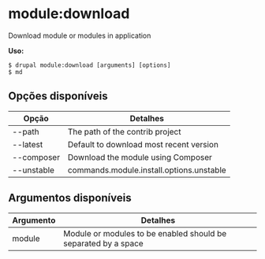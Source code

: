 # module:download
Download module or modules in application

**Uso:**
```
$ drupal module:download [arguments] [options]
$ md  
```

## Opções disponíveis
Opção | Detalhes
-------|-------------
--path | The path of the contrib project
--latest | Default to download most recent version
--composer | Download the module using Composer
--unstable | commands.module.install.options.unstable

## Argumentos disponíveis
Argumento | Detalhes
---------|-------------
module | Module or modules to be enabled should be separated by a space
